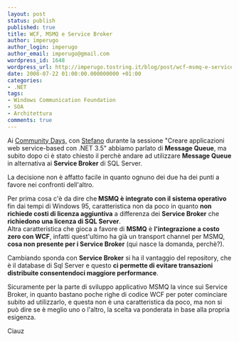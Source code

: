 ```yaml
---
layout: post
status: publish
published: true
title: WCF, MSMQ e Service Broker
author: imperugo
author_login: imperugo
author_email: imperugo@gmail.com
wordpress_id: 1648
wordpress_url: http://imperugo.tostring.it/blog/post/wcf-msmq-e-service-broker/
date: 2008-07-22 01:00:00.000000000 +01:00
categories:
- .NET
tags:
- Windows Communication Foundation
- SOA
- Architettura
comments: true
---
```

<p><span>Ai <a onclick="blankUrl(this.href); return false;" href="http://www.communitydays.it/">Community Days,</a> con <a onclick="blankUrl(this.href); return false;" href="http://blogs.aspitalia.com/sm15455">Stefano</a> durante la sessione &quot;Creare applicazioni web service-based con .NET 3.5&quot; abbiamo parlato di <strong>Message Queue</strong>, ma subito dopo ci &egrave; stato chiesto il perch&egrave; andare ad utilizzare <strong>Message Queue</strong> in alternativa ai <strong>Service Broker</strong> di SQL Server. </span></p>
<p>La decisione non &egrave; affatto facile in quanto ognuno dei due ha dei punti a favore nei confronti dell'altro.</p>
<p>Per prima cosa c'&egrave; da dire che<strong> MSMQ &egrave; integrato con il sistema operativo</strong> fin dai tempi di Windows 95, caratteristica non da poco in quanto <strong>non richiede costi di licenza aggiuntiva</strong> a differenza dei <strong>Service Broker</strong> che <strong>richiedono una licenza di SQL Server</strong>. <br />
Altra caratteristica che gioca a favore di <strong>MSMQ</strong> &egrave; <strong>l'integrazione a costo zero con WCF</strong>, infatti quest'ultimo ha gi&agrave; un transport channel per MSMQ, <strong>cosa non presente per i Service Broker</strong> (qui nasce la domanda, perch&egrave;?).</p>
<p>Cambiando sponda con <strong>Service Broker</strong> si ha il vantaggio del repository, che &egrave; il database di Sql Server e questo <strong>ci permette di evitare transazioni distribuite consentendoci maggiore performance</strong>.</p>
<p>Sicuramente per la parte di sviluppo applicativo MSMQ la vince sui Service Broker, in quanto bastano poche righe di codice WCF per poter cominciare subito ad utilizzarlo, e questa non &egrave; una caratteristica da poco, ma non si pu&ograve; dire se &egrave; meglio uno o l'altro, la scelta va ponderata in base alla propria esigenza.</p>
<p>Ciauz</p>
<p>&nbsp;</p>

